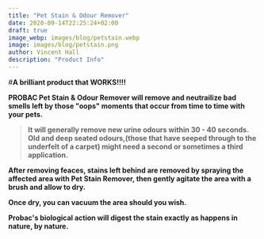 ```yaml
---
title: "Pet Stain & Odour Remover"
date: 2020-09-14T22:25:24+02:00
draft: true
image_webp: images/blog/petstain.webp
image: images/blog/petstain.png
author: Vincent Hall
description: "Product Info"
---
```


#**A brilliant product that WORKS!!!!**

**PROBAC Pet Stain & Odour Remover will remove and neutrailize bad smells left by those "oops" moments that occur from time to time with your pets.**

>**It will generally remove new urine odours within 30 - 40 seconds. Old and deep seated odours,(those that have seeped through to the underfelt of a carpet) might need a second or sometimes a third application.**

**After removing feaces, stains left behind are removed by spraying the affected area with Pet Stain Remover, then gently agitate the area with a brush and allow to dry.**

**Once dry, you can vacuum the area should you wish.**

**Probac's biological action will digest the stain exactly as happens in nature, by nature.**


